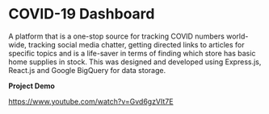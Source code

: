 # COVID-19 Dashboard
A platform that is a one-stop source for tracking COVID numbers world-wide, tracking social media chatter, getting directed links to articles for specific topics and is a life-saver in terms of finding which store has basic home supplies in stock.
This was designed and developed using Express.js, React.js and Google BigQuery for data storage.

**Project Demo**

https://www.youtube.com/watch?v=Gvd6gzVIt7E
